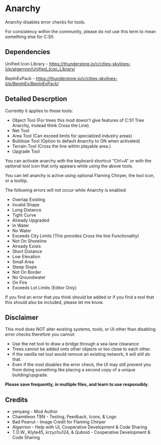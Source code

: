 # Anarchy

Anarchy disables error checks for tools. 

For consistency within the community, please do not use this term to mean something else for C:SII.

## Dependencies
Unified Icon Library - https://thunderstore.io/c/cities-skylines-ii/p/algernon/Unified_Icon_Library/ 

BepInExPack - https://thunderstore.io/c/cities-skylines-ii/p/BepInEx/BepInExPack/

## Detailed Descrption
Currently it applies to these tools:
* Object Tool (For trees this mod doesn't give features of C:S1 Tree Anarchy, instead think Cross the Line).
* Net Tool
* Area Tool (Can exceed limits for specialized industry areas)
* Bulldoze Tool (Option to default Anarchy to ON when activated)
* Terrain Tool (Cross the line within playable area.)
* Upgrade Tool

You can activate anarchy with the keyboard shortcut "Ctrl+A" or with the optional tool icon that only appears while using the above tools.

You can tell anarchy is active using optional Flaming Chirper, the tool icon, or a tooltip.

The following errors will not occur while Anarchy is enabled:
* Overlap Existing
* Invalid Shape
* Long Distance
* Tight Curve
* Already Upgraded
* In Water
* No Water
* Exceeds City Limits (This provides Cross the line Functionality)
* Not On Shoreline
* Already Exists
* Short Distance
* Low Elevation
* Small Area
* Steep Slope
* Not On Border
* No Groundwater
* On Fire
* Exceeds Lot Limits (Editor Only)

If you find an error that you think should be added or if you find a tool that this should also be included, please let me know. 

## Disclaimer
This mod does NOT alter existing systems, tools, or UI other than disabling error checks therefore you cannot:
* Use the net tool to draw a bridge through a sea-lane clearance
* Trees cannot be added onto other objects or too close to each other.
* If the vanilla net tool would remove an existing network, it will still do that.
* Even if the mod disables the error check, the UI may still prevent you from doing something like placing a second copy of a unique building/upgrade.

**Please save frequently, in multiple files, and learn to use responsibly.**

## Credits 
* yenyang - Mod Author
* Chamëleon TBN - Testing, Feedback, Icons, & Logo
* Bad Peanut - Image Credit for Flaming Chirper
* Algernon - Help with UI, Cooperative Development & Code Sharing
* T.D.W., Klyte45, krzychu124, & Quboid - Cooperative Development & Code Sharing
